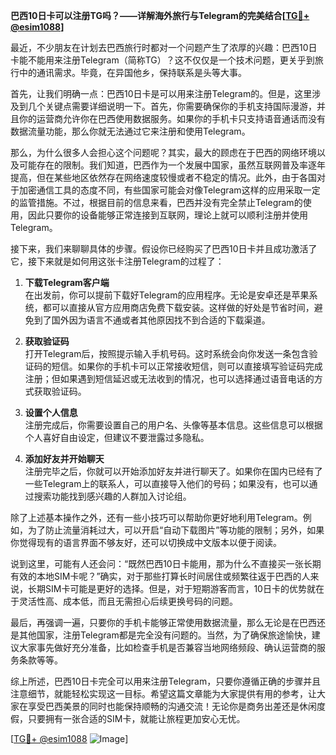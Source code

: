 **巴西10日卡可以注册TG吗？——详解海外旅行与Telegram的完美结合[[TG💪+ @esim1088](https://t.me/s/esim1088)]**

最近，不少朋友在计划去巴西旅行时都对一个问题产生了浓厚的兴趣：巴西10日卡能不能用来注册Telegram（简称TG）？这不仅仅是一个技术问题，更关乎到旅行中的通讯需求。毕竟，在异国他乡，保持联系是头等大事。

首先，让我们明确一点：巴西10日卡是可以用来注册Telegram的。但是，这里涉及到几个关键点需要详细说明一下。首先，你需要确保你的手机支持国际漫游，并且你的运营商允许你在巴西使用数据服务。如果你的手机卡只支持语音通话而没有数据流量功能，那么你就无法通过它来注册和使用Telegram。

那么，为什么很多人会担心这个问题呢？其实，最大的顾虑在于巴西的网络环境以及可能存在的限制。我们知道，巴西作为一个发展中国家，虽然互联网普及率逐年提高，但在某些地区依然存在网络速度较慢或者不稳定的情况。此外，由于各国对于加密通信工具的态度不同，有些国家可能会对像Telegram这样的应用采取一定的监管措施。不过，根据目前的信息来看，巴西并没有完全禁止Telegram的使用，因此只要你的设备能够正常连接到互联网，理论上就可以顺利注册并使用Telegram。

接下来，我们来聊聊具体的步骤。假设你已经购买了巴西10日卡并且成功激活了它，接下来就是如何用这张卡注册Telegram的过程了：

1. **下载Telegram客户端**  
   在出发前，你可以提前下载好Telegram的应用程序。无论是安卓还是苹果系统，都可以直接从官方应用商店免费下载安装。这样做的好处是节省时间，避免到了国外因为语言不通或者其他原因找不到合适的下载渠道。

2. **获取验证码**  
   打开Telegram后，按照提示输入手机号码。这时系统会向你发送一条包含验证码的短信。如果你的手机卡可以正常接收短信，则可以直接填写验证码完成注册；但如果遇到短信延迟或无法收到的情况，也可以选择通过语音电话的方式获取验证码。

3. **设置个人信息**  
   注册完成后，你需要设置自己的用户名、头像等基本信息。这些信息可以根据个人喜好自由设定，但建议不要泄露过多隐私。

4. **添加好友并开始聊天**  
   注册完毕之后，你就可以开始添加好友并进行聊天了。如果你在国内已经有了一些Telegram上的联系人，可以直接导入他们的号码；如果没有，也可以通过搜索功能找到感兴趣的人群加入讨论组。

除了上述基本操作之外，还有一些小技巧可以帮助你更好地利用Telegram。例如，为了防止流量消耗过大，可以开启“自动下载图片”等功能的限制；另外，如果你觉得现有的语言界面不够友好，还可以切换成中文版本以便于阅读。

说到这里，可能有人还会问：“既然巴西10日卡能用，那为什么不直接买一张长期有效的本地SIM卡呢？”确实，对于那些打算长时间居住或频繁往返于巴西的人来说，长期SIM卡可能是更好的选择。但是，对于短期游客而言，10日卡的优势就在于灵活性高、成本低，而且无需担心后续更换号码的问题。

最后，再强调一遍，只要你的手机卡能够正常使用数据流量，那么无论是在巴西还是其他国家，注册Telegram都是完全没有问题的。当然，为了确保旅途愉快，建议大家事先做好充分准备，比如检查手机是否兼容当地网络频段、确认运营商的服务条款等等。

综上所述，巴西10日卡完全可以用来注册Telegram，只要你遵循正确的步骤并且注意细节，就能轻松实现这一目标。希望这篇文章能为大家提供有用的参考，让大家在享受巴西美景的同时也能保持顺畅的沟通交流！无论你是商务出差还是休闲度假，只要拥有一张合适的SIM卡，就能让旅程更加安心无忧。

[[TG💪+ @esim1088](https://t.me/s/esim1088) ![Image](https://i.postimg.cc/4NQfJmqS/Snipaste-2025-05-13-00-14-12.png)]